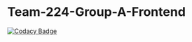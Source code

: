 # Team-224-Group-A-Frontend

[![Codacy Badge](https://app.codacy.com/project/badge/Grade/47d91199286d4437813a5e0138721f1a)](https://www.codacy.com/gh/BuildForSDGCohort2/Team-224-Group-A-Frontend?utm_source=github.com&amp;utm_medium=referral&amp;utm_content=BuildForSDGCohort2/Team-224-Group-A-Frontend&amp;utm_campaign=Badge_Grade)
